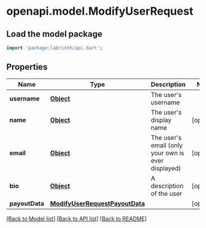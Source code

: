 # openapi.model.ModifyUserRequest

## Load the model package
```dart
import 'package:labrinth/api.dart';
```

## Properties
Name | Type | Description | Notes
------------ | ------------- | ------------- | -------------
**username** | [**Object**](.md) | The user's username | 
**name** | [**Object**](.md) | The user's display name | [optional] 
**email** | [**Object**](.md) | The user's email (only your own is ever displayed) | [optional] 
**bio** | [**Object**](.md) | A description of the user | [optional] 
**payoutData** | [**ModifyUserRequestPayoutData**](ModifyUserRequestPayoutData.md) |  | [optional] 

[[Back to Model list]](../README.md#documentation-for-models) [[Back to API list]](../README.md#documentation-for-api-endpoints) [[Back to README]](../README.md)


